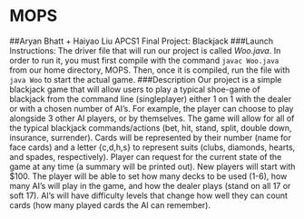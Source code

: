 # MOPS
##Aryan Bhatt + Haiyao Liu APCS1 Final Project: Blackjack
###Launch Instructions:
The driver file that will run our project is called *Woo.java*.
In order to run it, you must first compile with the command `javac Woo.java` from our home directory, MOPS.
Then, once it is compiled, run the file with `java Woo` to start the actual game.
###Description
Our project is a simple blackjack game that will allow users to play a typical shoe-game of blackjack from the command line (singleplayer) either 1 on 1 with the dealer or with a chosen number of AI’s. For example, the player can choose to play alongside 3 other AI players, or by themselves.
The game will allow for all of the typical blackjack commands/actions (bet, hit, stand, split, double down, insurance, surrender).
Cards will be represented by their number (name for face cards) and a letter {c,d,h,s} to represent suits (clubs, diamonds, hearts, and spades, respectively).
Player can request for the current state of the game at any time (a summary will be printed out).
New players will start with $100.
The player will be able to set how many decks to be used (1-6), how many AI’s will play in the game, and how the dealer plays (stand on all 17 or soft 17).
AI’s will have difficulty levels that change how well they can count cards (how many played cards the AI can remember).
